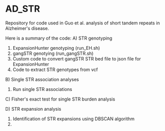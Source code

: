 # AD_STR

Repository for code used in Guo et al. analysis of short tandem repeats in Alzheimer's disease.

Here is a summary of the code:
A) STR genotyping
 1) ExpansionHunter genotyping (run_EH.sh)
 2) gangSTR genotying (run_gangSTR.sh)
 3) Custom code to convert gangSTR STR bed file to json file for ExpansionHunter
 4) Code to extract STR genotypes from vcf

B) Single STR association analyses
  1) Run single STR associations

C) Fisher's exact test for single STR burden analysis

D) STR expansion analysis
  1) Identification of STR expansions using DBSCAN algorithm
  2) 
